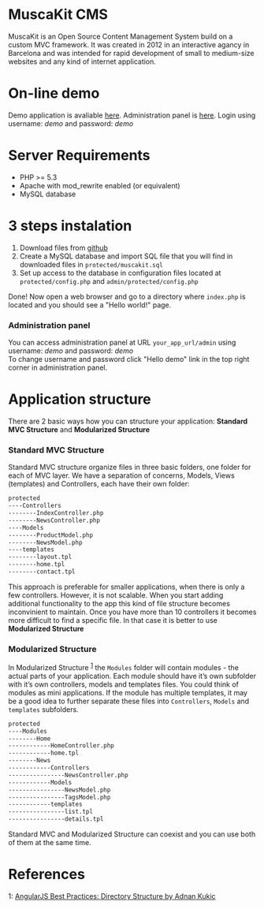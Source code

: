 MuscaKit CMS
============

MuscaKit is an Open Source Content Management System build on a custom MVC framework. It was created in 2012 in an interactive agancy in Barcelona and was intended for rapid development of small to medium-size websites and any kind of internet application. 

# On-line demo

Demo application is avaliable [here](http://jacobmarcus.com/muscakit/). 
Administration panel is [here](http://jacobmarcus.com/muscakit/admin). Login using username: _demo_ and password: _demo_


# Server Requirements

- PHP >= 5.3
- Apache with mod_rewrite enabled (or equivalent)
- MySQL database


# 3 steps instalation

1. Download files from [github](https://github.com/kubamarkiewicz/MuscaKit-Cms)
2. Create a MySQL database and import SQL file that you will find in downloaded files in `protected/muscakit.sql`
3. Set up access to the database in configuration files located at `protected/config.php` and `admin/protected/config.php`

Done! Now open a web browser and go to a directory where `index.php` is located and you should see a "Hello world!" page.

### Administration panel

You can access administration panel at URL `your_app_url/admin` using username: _demo_ and password: _demo_  
To change username and password click "Hello demo" link in the top right corner in administration panel.


# Application structure
There are 2 basic ways how you can structure your application: **Standard MVC Structure** and **Modularized Structure**

### Standard MVC Structure
Standard MVC structure organize files in three basic folders, one folder for each of MVC layer. We have a separation of concerns, Models, Views (templates) and Controllers, each have their own folder:
```sh
protected
----Controllers
--------IndexController.php
--------NewsController.php
----Models
--------ProductModel.php
--------NewsModel.php
----templates
--------layout.tpl
--------home.tpl
--------contact.tpl
```
This approach is preferable for smaller applications, when there is only a few controllers.
However, it is not scalable. When you start adding additional functionality to the app this kind of file structure becomes inconvinient to maintain. Once you have more than 10 controllers it becomes more difficult to find a specific file. In that case it is better to use **Modularized Structure**

### Modularized Structure
In Modularized Structure <sup>[1](#footnote1)</sup> the `Modules` folder will contain modules - the actual parts of your application. Each module should have it’s own subfolder with it’s own controllers, models and templates files. You could think of modules as mini applications. If the module has multiple templates, it may be a good idea to further separate these files into `Controllers`, `Models` and `templates` subfolders.
```sh
protected
----Modules
--------Home
------------HomeController.php
------------home.tpl
--------News
------------Controllers
----------------NewsController.php
------------Models
----------------NewsModel.php
----------------TagsModel.php
------------templates
----------------list.tpl
----------------details.tpl
```
Standard MVC and Modularized Structure can coexist and you can use both of them at the same time.


# References
<a name="footnote1">1</a>: [AngularJS Best Practices: Directory Structure by Adnan Kukic](https://scotch.io/tutorials/angularjs-best-practices-directory-structure)

